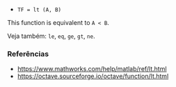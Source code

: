 * `TF = lt (A, B)`

This function is equivalent to `A < B`.

Veja também: `le`, `eq`, `ge`, `gt`, `ne`.

### Referências

* https://www.mathworks.com/help/matlab/ref/lt.html
* https://octave.sourceforge.io/octave/function/lt.html

